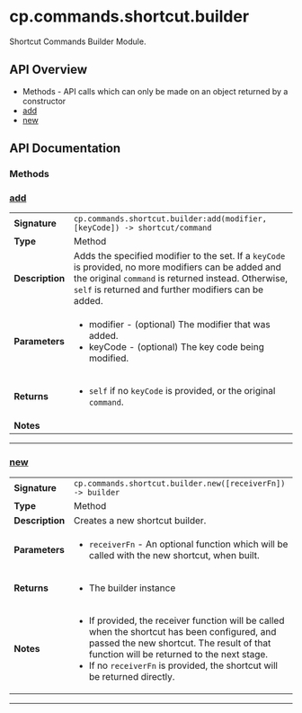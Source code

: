 # cp.commands.shortcut.builder

Shortcut Commands Builder Module.

## API Overview
* Methods - API calls which can only be made on an object returned by a constructor
 * [add](#add)
 * [new](#new)

## API Documentation

### Methods


### [add](#add)

|                                             |                                                                                     |
| --------------------------------------------|-------------------------------------------------------------------------------------|
| **Signature**                               | `cp.commands.shortcut.builder:add(modifier, [keyCode]) -> shortcut/command`                                                                    |
| **Type**                                    | Method                                                                     |
| **Description**                             | Adds the specified modifier to the set. If a `keyCode` is provided, no more modifiers can be added and the original `command` is returned instead. Otherwise, `self` is returned and further modifiers can be added.                                                                     |
| **Parameters**                              | <ul><li>modifier - (optional) The modifier that was added.</li><li>keyCode  - (optional) The key code being modified.</li></ul> |
| **Returns**                                 | <ul><li>`self` if no `keyCode` is provided, or the original `command`.</li></ul>          |
| **Notes**                                   | <ul></ul>                |

---

### [new](#new)

|                                             |                                                                                     |
| --------------------------------------------|-------------------------------------------------------------------------------------|
| **Signature**                               | `cp.commands.shortcut.builder.new([receiverFn]) -> builder`                                                                    |
| **Type**                                    | Method                                                                     |
| **Description**                             | Creates a new shortcut builder.                                                                     |
| **Parameters**                              | <ul><li>`receiverFn` - An optional function which will be called with the new shortcut, when built.</li></ul> |
| **Returns**                                 | <ul><li>The builder instance</li></ul>          |
| **Notes**                                   | <ul><li>If provided, the receiver function will be called when the shortcut has been configured, and passed the new shortcut. The result of that function will be returned to the next stage.</li><li>If no `receiverFn` is provided, the shortcut will be returned directly.</li></ul>                |

---
